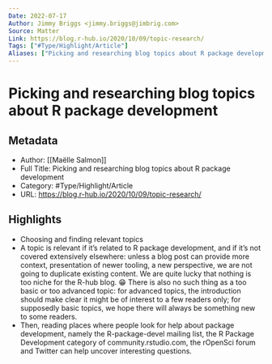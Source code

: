```yaml
---
Date: 2022-07-17
Author: Jimmy Briggs <jimmy.briggs@jimbrig.com>
Source: Matter
Link: https://blog.r-hub.io/2020/10/09/topic-research/
Tags: ["#Type/Highlight/Article"]
Aliases: ["Picking and researching blog topics about R package development", "Picking and researching blog topics about R package development"]
---
```

# Picking and researching blog topics about R package development

## Metadata
- Author: [[Maëlle Salmon]]
- Full Title: Picking and researching blog topics about R package development
- Category: #Type/Highlight/Article
- URL: https://blog.r-hub.io/2020/10/09/topic-research/

## Highlights
- Choosing and finding relevant topics
- A topic is relevant if it’s related to R package development, and if it’s not covered extensively elsewhere: unless a blog post can provide more context, presentation of newer tooling, a new perspective, we are not going to duplicate existing content. We are quite lucky that nothing is too niche for the R-hub blog. 😁 There is also no such thing as a too basic or too advanced topic: for advanced topics, the introduction should make clear it might be of interest to a few readers only; for supposedly basic topics, we hope there will always be something new to some readers.
- Then, reading places where people look for help about package development, namely the R-package-devel mailing list, the R Package Development category of community.rstudio.com, the rOpenSci forum and Twitter can help uncover interesting questions.
